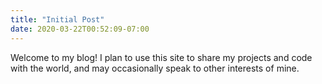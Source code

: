 ```yaml
---
title: "Initial Post"
date: 2020-03-22T00:52:09-07:00
---
```


Welcome to my blog! I plan to use this site to share my projects and code with the world, and may occasionally speak to other interests of mine.
